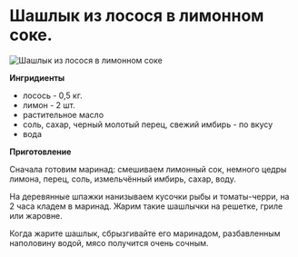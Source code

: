 # Шашлык из лосося в лимонном соке.

![Шашлык из лосося в лимонном соке](/images/Kulinar/Second/shashlik_iz_lososya.jpg 'Шашлык из лосося в лимонном соке')

**Ингридиенты**

- лосось - 0,5 кг.
- лимон - 2 шт.
- растительное масло
- соль, сахар, черный молотый перец, свежий имбирь - по вкусу
- вода

**Приготовление**

Сначала готовим маринад: смешиваем лимонный сок, немного цедры лимона, перец, соль, измельчённый имбирь, сахар, воду.

На деревянные шпажки нанизываем кусочки рыбы и томаты-черри, на 2 часа кладем в маринад. Жарим такие шашлычки на решетке, гриле или жаровне.

Когда жарите шашлык, сбрызгивайте его маринадом, разбавленным наполовину водой, мясо получится очень сочным.
